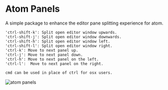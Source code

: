 # Atom Panels

A simple package to enhance the editor pane splitting experience for atom.

```
'ctrl-shift-k': Split open editor window upwards.
'ctrl-shift-j': Split open editor window downwards.
'ctrl-shift-h': Split open editor window left.
'ctrl-shift-l': Split open editor window right.
'ctrl-k': Move to next panel up.
'ctrl-j': Move to next panel down.
'ctrl-h': Move to next panel on the left.
'ctrl-l':  Move to next panel on the right.

cmd can be used in place of ctrl for osx users.
```
![atom panels](https://dl.dropboxusercontent.com/u/51560120/atom-origami.gif)
